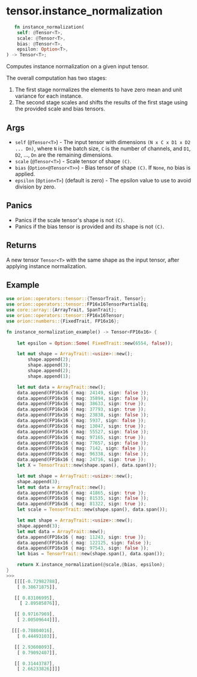 # tensor.instance_normalization

```rust
   fn instance_normalization(
    self: @Tensor<T>,
    scale: @Tensor<T>,
    bias: @Tensor<T>,
    epsilon: Option<T>,
) -> Tensor<T>;
```

Computes instance normalization on a given input tensor.

The overall computation has two stages:
1. The first stage normalizes the elements to have zero mean and unit variance for each instance.
2. The second stage scales and shifts the results of the first stage using the provided scale and bias tensors.

## Args

* `self` (`@Tensor<T>`) - The input tensor with dimensions `(N x C x D1 x D2 ... Dn)`, where `N` is the batch size,
  `C` is the number of channels, and `D1`, `D2`, ..., `Dn` are the remaining dimensions.
* `scale` (`@Tensor<T>`) - Scale tensor of shape `(C)`.
* `bias` (`Option<@Tensor<T>>`) - Bias tensor of shape `(C)`. If `None`, no bias is applied.
* `epsilon` (`Option<T>`) (default is zero) - The epsilon value to use to avoid division by zero.

## Panics

* Panics if the scale tensor's shape is not `(C)`.
* Panics if the bias tensor is provided and its shape is not `(C)`.

## Returns

A new tensor `Tensor<T>` with the same shape as the input tensor, after applying instance normalization.

## Example

```rust
use orion::operators::tensor::{TensorTrait, Tensor};
use orion::operators::tensor::FP16x16TensorPartialEq;
use core::array::{ArrayTrait, SpanTrait};
use orion::operators::tensor::FP16x16Tensor;
use orion::numbers::{FixedTrait, FP16x16};

fn instance_normalization_example() -> Tensor<FP16x16> {
   
    let epsilon = Option::Some( FixedTrait::new(6554, false));

    let mut shape = ArrayTrait::<usize>::new();
        shape.append(2);
        shape.append(3);
        shape.append(2);
        shape.append(1);

    let mut data = ArrayTrait::new();
    data.append(FP16x16 { mag: 24149, sign: false });
    data.append(FP16x16 { mag: 35894, sign: false });
    data.append(FP16x16 { mag: 38633, sign: true });
    data.append(FP16x16 { mag: 37793, sign: true });
    data.append(FP16x16 { mag: 23838, sign: false });
    data.append(FP16x16 { mag: 5937, sign: false });
    data.append(FP16x16 { mag: 13047, sign: true });
    data.append(FP16x16 { mag: 55527, sign: false });
    data.append(FP16x16 { mag: 97165, sign: true });
    data.append(FP16x16 { mag: 77657, sign: false });
    data.append(FP16x16 { mag: 7142, sign: false });
    data.append(FP16x16 { mag: 96338, sign: false });
    data.append(FP16x16 { mag: 24716, sign: true });
    let X = TensorTrait::new(shape.span(), data.span());

    let mut shape = ArrayTrait::<usize>::new();
    shape.append(3);
    let mut data = ArrayTrait::new();
    data.append(FP16x16 { mag: 41865, sign: true });
    data.append(FP16x16 { mag: 81535, sign: false });
    data.append(FP16x16 { mag: 81322, sign: true });   
    let scale = TensorTrait::new(shape.span(), data.span());

    let mut shape = ArrayTrait::<usize>::new();
    shape.append(3);
    let mut data = ArrayTrait::new();
    data.append(FP16x16 { mag: 11243, sign: true });
    data.append(FP16x16 { mag: 122125, sign: false });
    data.append(FP16x16 { mag: 97543, sign: false });
    let bias = TensorTrait::new(shape.span(), data.span());

    return X.instance_normalization(@scale,@bias, epsilon);
}
>>>
   [[[[-0.72982788],
    [ 0.38671875]],

   [[ 0.83106995],
     [ 2.89585876]],

   [[ 0.97167969],
    [ 2.00509644]]],

  [[[-0.78804016],
    [ 0.44493103]],

   [[ 2.93608093],
    [ 0.79092407]],

   [[ 0.31443787],
    [ 2.66233826]]]]
``` 
